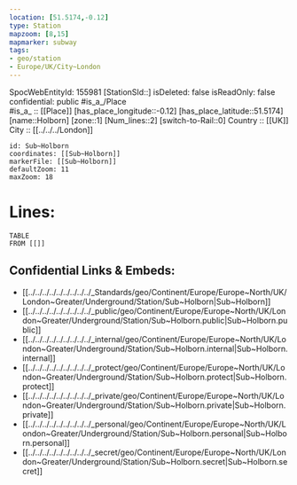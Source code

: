 ```yaml
---
location: [51.5174,-0.12] 
type: Station 
mapzoom: [8,15] 
mapmarker: subway 
tags:
- geo/station
- Europe/UK/City~London
---
```

SpocWebEntityId: 155981
[StationSId::] 
isDeleted: false
isReadOnly: false
confidential: public
#is_a_/Place  
#is_a_ :: [[Place]] 
[has_place_longitude::-0.12] 
[has_place_latitude::51.5174] 
[name::Holborn] 
[zone::1] 
[Num_lines::2] 
[switch-to-Rail::0] 
Country :: [[UK]]  
City :: [[../../../London]]  


```leaflet
id: Sub~Holborn
coordinates: [[Sub~Holborn]] 
markerFile: [[Sub~Holborn]] 
defaultZoom: 11 
maxZoom: 18
```


# Lines: 
```dataview
TABLE 
FROM [[]] 
```

## Confidential Links & Embeds: 
- [[../../../../../../../../../_Standards/geo/Continent/Europe/Europe~North/UK/London~Greater/Underground/Station/Sub~Holborn|Sub~Holborn]] 
- [[../../../../../../../../../_public/geo/Continent/Europe/Europe~North/UK/London~Greater/Underground/Station/Sub~Holborn.public|Sub~Holborn.public]] 
- [[../../../../../../../../../_internal/geo/Continent/Europe/Europe~North/UK/London~Greater/Underground/Station/Sub~Holborn.internal|Sub~Holborn.internal]] 
- [[../../../../../../../../../_protect/geo/Continent/Europe/Europe~North/UK/London~Greater/Underground/Station/Sub~Holborn.protect|Sub~Holborn.protect]] 
- [[../../../../../../../../../_private/geo/Continent/Europe/Europe~North/UK/London~Greater/Underground/Station/Sub~Holborn.private|Sub~Holborn.private]] 
- [[../../../../../../../../../_personal/geo/Continent/Europe/Europe~North/UK/London~Greater/Underground/Station/Sub~Holborn.personal|Sub~Holborn.personal]] 
- [[../../../../../../../../../_secret/geo/Continent/Europe/Europe~North/UK/London~Greater/Underground/Station/Sub~Holborn.secret|Sub~Holborn.secret]] 
